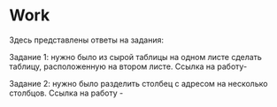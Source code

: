 # Work
Здесь представлены ответы на задания:


Задание 1: нужно было из сырой таблицы на одном листе сделать таблицу, расположенную на втором листе. Ссылка на работу- 


Задание 2: нужно было разделить столбец с адресом на несколько столбцов. Ссылка на работу - 
